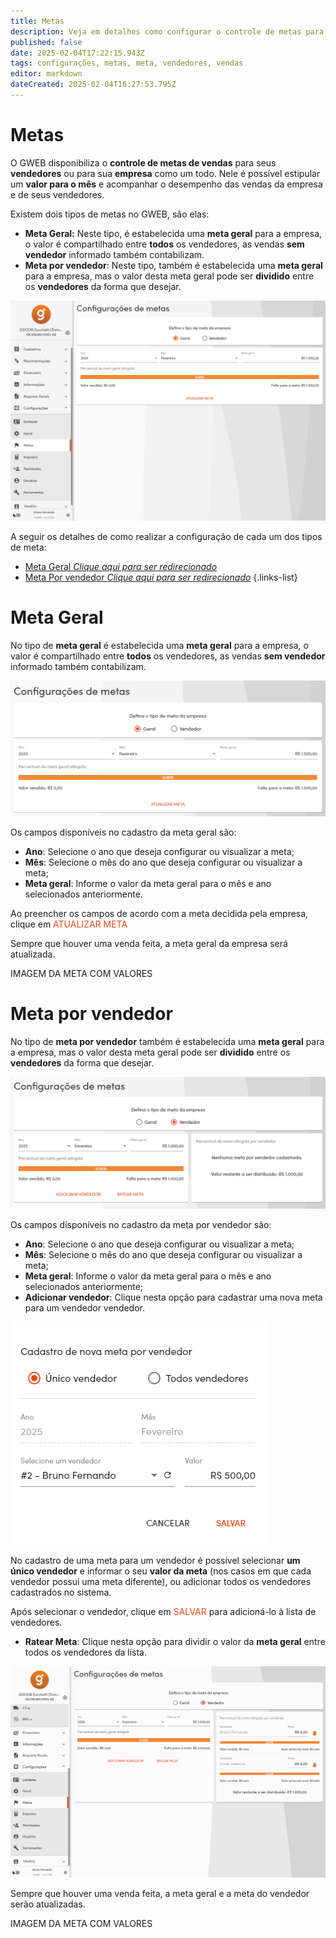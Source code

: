 ```yaml
---
title: Metas
description: Veja em detalhes como configurar o controle de metas para a empresa ou para seus vendedores.
published: false
date: 2025-02-04T17:22:15.943Z
tags: configurações, metas, meta, vendedores, vendas
editor: markdown
dateCreated: 2025-02-04T16:27:53.795Z
---
```


# Metas

O GWEB disponibiliza o **controle de metas de vendas** para seus **vendedores** ou para sua **empresa** como um todo. Nele é possível estipular um **valor para o mês** e acompanhar o desempenho das vendas da empresa e de seus vendedores.

Existem dois tipos de metas no GWEB, são elas:

- **Meta Geral:** Neste tipo, é estabelecida uma **meta geral** para a empresa, o valor é compartilhado entre **todos** os vendedores, as vendas **sem vendedor** informado também contabilizam.
- **Meta por vendedor**: Neste tipo, também é estabelecida uma **meta geral** para a empresa, mas o valor desta meta geral pode ser **dividido** entre os **vendedores** da forma que desejar.

![Tela inicial da meta](/config/metas/0_tela_inicial.png)

A seguir os detalhes de como realizar a configuração de cada um dos tipos de meta:

- [Meta Geral *Clique aqui para ser redirecionado*](#meta-geral)
- [Meta Por vendedor *Clique aqui para ser redirecionado*](#meta-por-vendedor)
{.links-list}


# Meta Geral

No tipo de **meta geral** é estabelecida uma **meta geral** para a empresa, o valor é compartilhado entre **todos** os vendedores, as vendas **sem vendedor** informado também contabilizam.

![Meta geral](/config/metas/1_meta_geral.png)

Os campos disponíveis no cadastro da meta geral são:

- **Ano**: Selecione o ano que deseja configurar ou visualizar a meta;
- **Mês**: Selecione o mês do ano que deseja configurar ou visualizar a meta;
- **Meta geral**: Informe o valor da meta geral para o mês e ano selecionados anteriormente.

Ao preencher os campos de acordo com a meta decidida pela empresa, clique em <span style="color: rgb(230, 74, 25);">ATUALIZAR META</span>

Sempre que houver uma venda feita, a meta geral da empresa será atualizada.

IMAGEM DA META COM VALORES

# Meta por vendedor

No tipo de **meta por vendedor** também é estabelecida uma **meta geral** para a empresa, mas o valor desta meta geral pode ser **dividido** entre os **vendedores** da forma que desejar.

![Meta por vendedor](/config/metas/3_meta_por_vendedor.png)

Os campos disponíveis no cadastro da meta por vendedor são:

- **Ano**: Selecione o ano que deseja configurar ou visualizar a meta;
- **Mês**: Selecione o mês do ano que deseja configurar ou visualizar a meta;
- **Meta geral**: Informe o valor da meta geral para o mês e ano selecionados anteriormente;
- **Adicionar vendedor**: Clique nesta opção para cadastrar uma nova meta para um vendedor vendedor.

![Cadastro de nova meta por vendedor](/config/metas/4_formulario_vendedor.png)

No cadastro de uma meta para um vendedor é possível selecionar **um único vendedor** e informar o seu **valor da meta** (nos casos em que cada vendedor possui uma meta diferente), ou adicionar todos os vendedores cadastrados no sistema.

Após selecionar o vendedor, clique em <span style="color: rgb(230, 74, 25);">SALVAR</span> para adicioná-lo à lista de vendedores.

- **Ratear Meta**: Clique nesta opção para dividir o valor da **meta geral** entre todos os vendedores da lista.

![Rateio de metas](/config/metas/5_gif_metas_por_vendedor.gif)

Sempre que houver uma venda feita, a meta geral e a meta do vendedor serão atualizadas.

IMAGEM DA META COM VALORES

